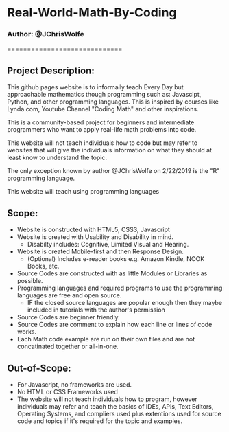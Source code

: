 # Real-World-Math-By-Coding
### Author: @JChrisWolfe
=============================

## Project Description: 
This github pages website is to informally teach 
Every Day but approachable mathematics though programming
such as: Javascipt, Python, and other programming languages.
This is inspired by courses like Lynda.com, 
Youtube Channel "Coding Math" and other inspirations.

This is a community-based project for beginners and intermediate
programmers who want to apply real-life math problems into code.

This website will not teach individuals how to code but may
refer to websites that will give the individuals information
on what they should at least know to understand the topic.

The only exception known by author @JChrisWolfe on 2/22/2019
is the "R" programming language.

This website will teach using programming languages

## Scope:
- Website is constructed with HTML5, CSS3, Javascript
- Website is created with Usability and Disability in mind.
    - Disabilty includes: Cognitive, Limited Visual and Hearing.
- Website is created Mobile-first and then Response Design.
    - (Optional) Includes e-reader books e.g. Amazon Kindle, NOOK Books, etc.
- Source Codes are constructed with as little Modules or Libraries as possible.
- Programming languages and required programs to use the programming languages
are free and open source.
    - IF the closed source languages are popular enough then they maybe included in
    tutorials with the author's permission
- Source Codes are beginner friendly.
- Source Codes are comment to explain how each line or lines of code works.
- Each Math code example are run on their own files and are not concatinated together or all-in-one.

## Out-of-Scope:
- For Javascript, no frameworks are used.
- No HTML or CSS Frameworks used
- The website will not teach individuals how to program,
however individuals may refer and teach the basics of IDEs, APIs, 
Text Editors, Operating Systems, and compliers used plus extentions
used for source code and topics if it's required for the topic 
and examples.
